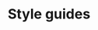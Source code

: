 ---
title: Style guides
permalink: /style-guides/
layout: redirect
redirect: /content-types/style-guides/
---
